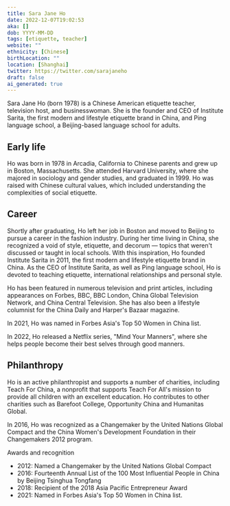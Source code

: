 ```yaml
---
title: Sara Jane Ho
date: 2022-12-07T19:02:53
aka: []
dob: YYYY-MM-DD
tags: [etiquette, teacher]
website: ""
ethnicity: [Chinese]
birthLocation: ""
location: [Shanghai]
twitter: https://twitter.com/sarajaneho
draft: false
ai_generated: true
---
```


Sara Jane Ho (born 1978) is a Chinese American etiquette teacher, television
host, and businesswoman. She is the founder and CEO of Institute Sarita, the
first modern and lifestyle etiquette brand in China, and Ping language school, a
Beijing-based language school for adults.

## Early life

Ho was born in 1978 in Arcadia, California to Chinese parents and grew up in
Boston, Massachusetts. She attended Harvard University, where she majored in
sociology and gender studies, and graduated in 1999. Ho was raised with Chinese
cultural values, which included understanding the complexities of social
etiquette.

## Career

Shortly after graduating, Ho left her job in Boston and moved to Beijing to
pursue a career in the fashion industry. During her time living in China, she
recognized a void of style, etiquette, and decorum — topics that weren't
discussed or taught in local schools. With this inspiration, Ho founded
Institute Sarita in 2011, the first modern and lifestyle etiquette brand in
China. As the CEO of Institute Sarita, as well as Ping language school, Ho is
devoted to teaching etiquette, international relationships and personal style.

Ho has been featured in numerous television and print articles, including
appearances on Forbes, BBC, BBC London, China Global Television Network, and
China Central Television. She has also been a lifestyle columnist for the China
Daily and Harper's Bazaar magazine.

In 2021, Ho was named in Forbes Asia's Top 50 Women in China list.

In 2022, Ho released a Netflix series, "Mind Your Manners", where she helps
people become their best selves through good manners.

## Philanthropy

Ho is an active philanthropist and supports a number of charities, including
Teach For China, a nonprofit that supports Teach For All's mission to provide
all children with an excellent education. Ho contributes to other charities such
as Barefoot College, Opportunity China and Humanitas Global.

In 2016, Ho was recognized as a Changemaker by the United Nations Global Compact
and the China Women's Development Foundation in their Changemakers 2012 program.

Awards and recognition

- 2012: Named a Changemaker by the United Nations Global Compact
- 2016: Fourteenth Annual List of the 100 Most Influential People in China by
  Beijing Tsinghua Tongfang
- 2018: Recipient of the 2018 Asia Pacific Entrepreneur Award
- 2021: Named in Forbes Asia's Top 50 Women in China list.
